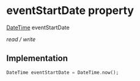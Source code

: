 


# eventStartDate property







[DateTime](https://api.flutter.dev/flutter/dart-core/DateTime-class.html) eventStartDate
  
_<span class="feature">read / write</span>_






## Implementation

```dart
DateTime eventStartDate = DateTime.now();
```







